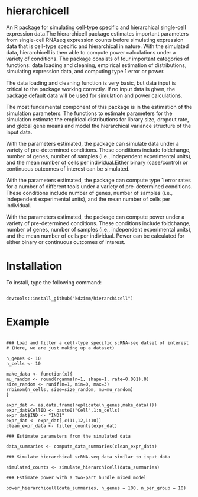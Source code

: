 # hierarchicell
An R package for simulating cell-type specific and hierarchical single-cell 
expression data.The hierarchicell package estimates important parameters from
single-cell RNAseq expression counts before simulating expression data that
is cell-type specific and hierarchical in nature. With the simulated data,
hierarchicell is then able to compute power calculations under a variety of
conditions. The package consists of four important categories of functions:
data loading and cleaning, empirical estimation of distributions,
simulating expression data, and computing type 1 error or power.

The data loading and cleaning function is very basic, but data input is
critical to the package working correctly. If no input data is given, the
package default data will be used for simulation and power calculations.

The most fundamental component of this package is in the estimation of the
simulation parameters. The functions to estimate parameters for the
simulation estimate the empirical distributions for library size, dropout
rate, and global gene means and model the hierarchical variance structure
of the input data. 

With the parameters estimated, the package can simulate data under a
variety of pre-determined conditions. These conditions include foldchange,
number of genes, number of samples (i.e., independent experimental units),
and the mean number of cells per individual.Either binary (case/control)
or continuous outcomes of interest can be simulated. 

With the parameters estimated, the package can compute type 1 error rates
for a number of different tools under a variety of pre-determined
conditions. These conditions include number of genes, number of samples
(i.e., independent experimental units), and the mean number of cells per
individual. 

With the parameters estimated, the package can compute power under a
variety of pre-determined conditions. These conditions include foldchange,
number of genes, number of samples (i.e., independent experimental units),
and the mean number of cells per individual. Power can be calculated for 
either binary or continuous outcomes of interest. 

# Installation

To install, type the following command:
```{r, echo = FALSE}

devtools::install_github("kdzimm/hierarchicell")

```

# Example

```{r}

### Load and filter a cell-type specific scRNA-seq datset of interest
# (Here, we are just making up a dataset)

n_genes <- 10
n_cells <- 10

make_data <- function(x){
mu_random <- round(rgamma(n=1, shape=1, rate=0.001),0)
size_random <- runif(n=1, min=0, max=3)
rnbinom(n_cells, size=size_random, mu=mu_random)
}

expr_dat <- as.data.frame(replicate(n_genes,make_data()))
expr_dat$CellID <- paste0("Cell",1:n_cells)
expr_dat$IND <- "IND1"
expr_dat <- expr_dat[,c(11,12,1:10)]
clean_expr_data <- filter_counts(expr_dat)

### Estimate parameters from the simulated data

data_summaries <- compute_data_summaries(clean_expr_data)

### Simulate hierarchical scRNA-seq data similar to input data

simulated_counts <- simulate_hierarchicell(data_summaries)

### Estimate power with a two-part hurdle mixed model

power_hierarchicell(data_summaries, n_genes = 100, n_per_group = 10)


```
